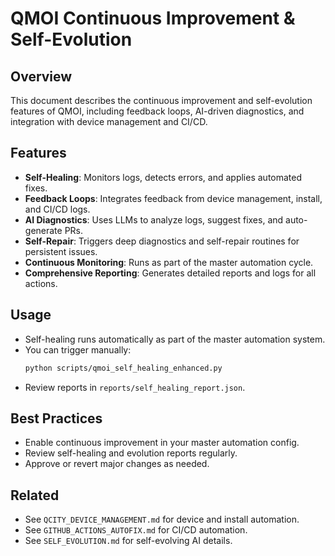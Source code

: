 # QMOI Continuous Improvement & Self-Evolution

## Overview
This document describes the continuous improvement and self-evolution features of QMOI, including feedback loops, AI-driven diagnostics, and integration with device management and CI/CD.

## Features
- **Self-Healing**: Monitors logs, detects errors, and applies automated fixes.
- **Feedback Loops**: Integrates feedback from device management, install, and CI/CD logs.
- **AI Diagnostics**: Uses LLMs to analyze logs, suggest fixes, and auto-generate PRs.
- **Self-Repair**: Triggers deep diagnostics and self-repair routines for persistent issues.
- **Continuous Monitoring**: Runs as part of the master automation cycle.
- **Comprehensive Reporting**: Generates detailed reports and logs for all actions.

## Usage
- Self-healing runs automatically as part of the master automation system.
- You can trigger manually:
  ```bash
  python scripts/qmoi_self_healing_enhanced.py
  ```
- Review reports in `reports/self_healing_report.json`.

## Best Practices
- Enable continuous improvement in your master automation config.
- Review self-healing and evolution reports regularly.
- Approve or revert major changes as needed.

## Related
- See `QCITY_DEVICE_MANAGEMENT.md` for device and install automation.
- See `GITHUB_ACTIONS_AUTOFIX.md` for CI/CD automation.
- See `SELF_EVOLUTION.md` for self-evolving AI details. 